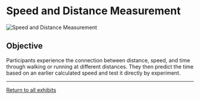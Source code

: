 # Speed and Distance Measurement

![Speed and Distance Measurement](../images/distance-speed-measure.jpg)

## Objective

Participants experience the connection between distance, speed, and time through walking or running at different distances.
They then predict the time based on an earlier calculated speed and test it directly by experiment.

---
[Return to all exhibits](../README.md)
